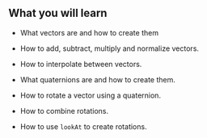 ## What you will learn

- What vectors are and how to create them

- How to add, subtract, multiply and normalize vectors.

- How to interpolate between vectors.

- What quaternions are and how to create them.

- How to rotate a vector using a quaternion.

- How to combine rotations.

- How to use `lookAt` to create rotations.